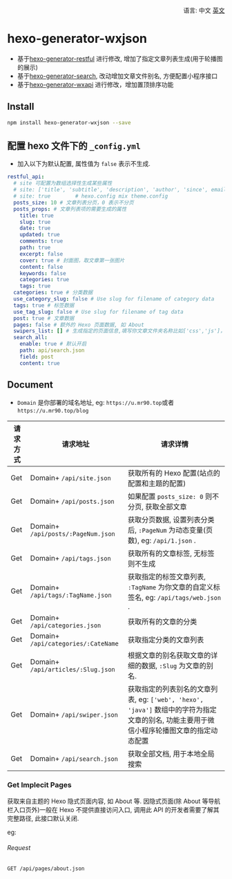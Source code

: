<!--
 * @Description: 中文文档
 * @Author: Justic
 * @Date: 2024-11-21 09:32:40
 * @github: https://github.com/JIAXInT
 * @LastEditTime: 2024-11-21 09:32:40
 * @LastEditors: Justic
-->
<div align="right">
  语言:
  中文
  <a title="English" href="/README_en.md">英文</a>
</div>

# hexo-generator-wxjson

- 基于[hexo-generator-restful](https://www.npmjs.com/package/hexo-generator-restful) 进行修改, 增加了指定文章列表生成(用于轮播图的展示)
- 基于[hexo-generator-search](https://www.npmjs.com/package/hexo-generator-search), 改动增加文章文件别名, 方便配置小程序接口
- 基于[hexo-generator-wxapi](https://github.com/ryanuo/hexo-generator-wxapi) 进行修改，增加置顶排序功能

## Install

```bash
npm install hexo-generator-wxjson --save
```

## 配置 hexo 文件下的 `_config.yml`

- 加入以下为默认配置, 属性值为 `false` 表示不生成.

```yml
restful_api:
  # site 可配置为数组选择性生成某些属性
  # site: ['title', 'subtitle', 'description', 'author', 'since', email', 'favicon', 'avatar']
  # site: true        # hexo.config mix theme.config
  posts_size: 10 # 文章列表分页，0 表示不分页
  posts_props: # 文章列表项的需要生成的属性
    title: true
    slug: true
    date: true
    updated: true
    comments: true
    path: true
    excerpt: false
    cover: true # 封面图，取文章第一张图片
    content: false
    keywords: false
    categories: true
    tags: true
  categories: true # 分类数据
  use_category_slug: false # Use slug for filename of category data
  tags: true # 标签数据
  use_tag_slug: false # Use slug for filename of tag data
  post: true # 文章数据
  pages: false # 额外的 Hexo 页面数据, 如 About
  swipers_list: [] # 生成指定的页面信息,填写你文章文件夹名称比如['css','js']，不加后缀名,主要用于轮播图api
  search_all:
    enable: true # 默认开启
    path: api/search.json
    field: post
    content: true
```

## Document

- `Domain` 是你部署的域名地址, eg: `https://u.mr90.top`或者`https://u.mr90.top/blog`

| 请求方式 | 请求地址                            | 请求详情                                                                                                                                 |
| -------- | ----------------------------------- | ---------------------------------------------------------------------------------------------------------------------------------------- |
| Get      | Domain+ `/api/site.json`            | 获取所有的 Hexo 配置(站点的配置和主题的配置)                                                                                             |
| Get      | Domain+ `/api/posts.json`           | 如果配置 `posts_size: 0` 则不分页, 获取全部文章                                                                                          |
| Get      | Domain+ `/api/posts/:PageNum.json`  | 获取分页数据, 设置列表分类后, `:PageNum` 为动态变量(页数), eg: `/api/1.json` .                                                           |
| Get      | Domain+ `/api/tags.json`            | 获取所有的文章标签, 无标签则不生成                                                                                                       |
| Get      | Domain+ `/api/tags/:TagName.json`   | 获取指定的标签文章列表, `:TagName` 为你文章的自定义标签名, eg: `/api/tags/web.json` .                                                    |
| Get      | Domain+ `/api/categories.json`      | 获取所有的文章的分类                                                                                                                     |
| Get      | Domain+ `/api/categories/:CateName` | 获取指定分类的文章列表                                                                                                                   |
| Get      | Domain+ `/api/articles/:Slug.json`  | 根据文章的别名获取文章的详细的数据, `:Slug` 为文章的别名.                                                                                |
| Get      | Domain+ `/api/swiper.json`          | 获取指定的列表别名的文章列表, eg: `['web', 'hexo', 'java']` 数组中的字符为指定文章的别名, 功能主要用于微信小程序轮播图文章的指定动态配置 |
| Get      | Domain+ `/api/search.json`          | 获取全部文档, 用于本地全局搜索                                                                                                           |

### Get Implecit Pages

获取来自主题的 Hexo 隐式页面内容, 如 About 等. 因隐式页面(除 About 等导航栏入口页外)一般在 Hexo 不提供直接访问入口, 调用此 API 的开发者需要了解其完整路径, 此接口默认关闭.

eg:

###### Request

```
GET /api/pages/about.json
```
